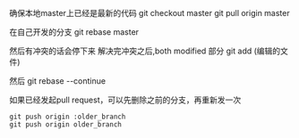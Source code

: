 确保本地master上已经是最新的代码
    git checkout master
    git pull origin master


在自己开发的分支
    git rebase master

然后有冲突的话会停下来 解决完冲突之后,both modified 部分
    git add (编辑的文件)

然后
    git rebase --continue

如果已经发起pull request，可以先删除之前的分支，再重新发一次

    git push origin :older_branch
    git push origin older_branch
